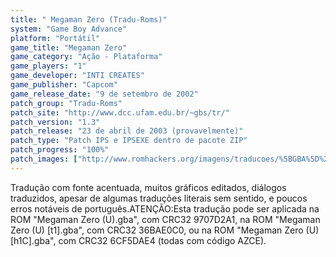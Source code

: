 ```yaml
---
title: " Megaman Zero (Tradu-Roms)"
system: "Game Boy Advance"
platform: "Portátil"
game_title: "Megaman Zero"
game_category: "Ação - Plataforma"
game_players: "1"
game_developer: "INTI CREATES"
game_publisher: "Capcom"
game_release_date: "9 de setembro de 2002"
patch_group: "Tradu-Roms"
patch_site: "http://www.dcc.ufam.edu.br/~gbs/tr/"
patch_version: "1.3"
patch_release: "23 de abril de 2003 (provavelmente)"
patch_type: "Patch IPS e IPSEXE dentro de pacote ZIP"
patch_progress: "100%"
patch_images: ["http://www.romhackers.org/imagens/traducoes/%5BGBA%5D%20Megaman%20Zero%20-%20Tradu-Roms%20-%201.png","http://www.romhackers.org/imagens/traducoes/%5BGBA%5D%20Megaman%20Zero%20-%20Tradu-Roms%20-%202.png","http://www.romhackers.org/imagens/traducoes/%5BGBA%5D%20Megaman%20Zero%20-%20Tradu-Roms%20-%203.png"]
---
```

Tradução com fonte acentuada, muitos gráficos editados, diálogos traduzidos, apesar de algumas traduções literais sem sentido, e poucos erros notáveis de português.ATENÇÃO:Esta tradução pode ser aplicada na ROM "Megaman Zero (U).gba", com CRC32 9707D2A1, na ROM "Megaman Zero (U) [t1].gba", com CRC32 36BAE0C0, ou na ROM "Megaman Zero (U) [h1C].gba", com CRC32 6CF5DAE4 (todas com código AZCE).